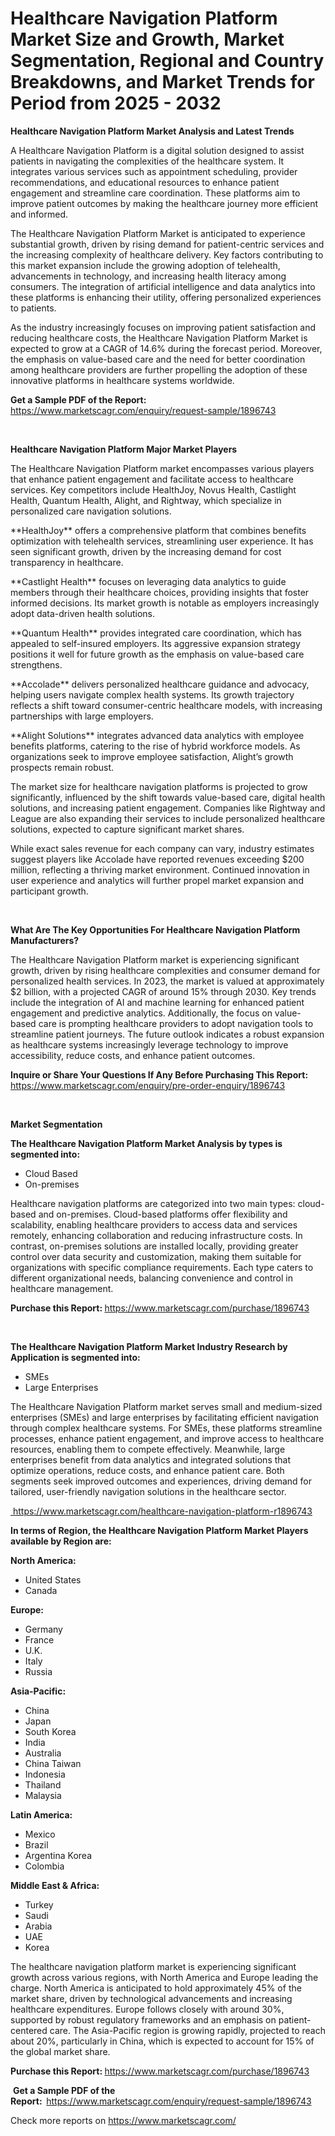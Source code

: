 <p><h1>Healthcare Navigation Platform Market Size and Growth, Market Segmentation, Regional and Country Breakdowns, and Market Trends for Period from 2025 -  2032</h1></p><p><strong>Healthcare Navigation Platform Market Analysis and Latest Trends</strong></p>
<p><p>A Healthcare Navigation Platform is a digital solution designed to assist patients in navigating the complexities of the healthcare system. It integrates various services such as appointment scheduling, provider recommendations, and educational resources to enhance patient engagement and streamline care coordination. These platforms aim to improve patient outcomes by making the healthcare journey more efficient and informed.</p><p>The Healthcare Navigation Platform Market is anticipated to experience substantial growth, driven by rising demand for patient-centric services and the increasing complexity of healthcare delivery. Key factors contributing to this market expansion include the growing adoption of telehealth, advancements in technology, and increasing health literacy among consumers. The integration of artificial intelligence and data analytics into these platforms is enhancing their utility, offering personalized experiences to patients. </p><p>As the industry increasingly focuses on improving patient satisfaction and reducing healthcare costs, the Healthcare Navigation Platform Market is expected to grow at a CAGR of 14.6% during the forecast period. Moreover, the emphasis on value-based care and the need for better coordination among healthcare providers are further propelling the adoption of these innovative platforms in healthcare systems worldwide.</p></p>
<p><strong>Get a Sample PDF of the Report:&nbsp;</strong> <a href="https://www.marketscagr.com/enquiry/request-sample/1896743?utm_campaign=2110&utm_medium=2&utm_source=Github&utm_content=ia&utm_term=11032025&utm_id=healthcare-navigation-platform">https://www.marketscagr.com/enquiry/request-sample/1896743</a></p>
<p>&nbsp;</p>
<p><strong>Healthcare Navigation Platform Major Market Players</strong></p>
<p><p>The Healthcare Navigation Platform market encompasses various players that enhance patient engagement and facilitate access to healthcare services. Key competitors include HealthJoy, Novus Health, Castlight Health, Quantum Health, Alight, and Rightway, which specialize in personalized care navigation solutions. </p><p>**HealthJoy** offers a comprehensive platform that combines benefits optimization with telehealth services, streamlining user experience. It has seen significant growth, driven by the increasing demand for cost transparency in healthcare.</p><p>**Castlight Health** focuses on leveraging data analytics to guide members through their healthcare choices, providing insights that foster informed decisions. Its market growth is notable as employers increasingly adopt data-driven health solutions.</p><p>**Quantum Health** provides integrated care coordination, which has appealed to self-insured employers. Its aggressive expansion strategy positions it well for future growth as the emphasis on value-based care strengthens.</p><p>**Accolade** delivers personalized healthcare guidance and advocacy, helping users navigate complex health systems. Its growth trajectory reflects a shift toward consumer-centric healthcare models, with increasing partnerships with large employers.</p><p>**Alight Solutions** integrates advanced data analytics with employee benefits platforms, catering to the rise of hybrid workforce models. As organizations seek to improve employee satisfaction, Alight’s growth prospects remain robust.</p><p>The market size for healthcare navigation platforms is projected to grow significantly, influenced by the shift towards value-based care, digital health solutions, and increasing patient engagement. Companies like Rightway and League are also expanding their services to include personalized healthcare solutions, expected to capture significant market shares.</p><p>While exact sales revenue for each company can vary, industry estimates suggest players like Accolade have reported revenues exceeding $200 million, reflecting a thriving market environment. Continued innovation in user experience and analytics will further propel market expansion and participant growth.</p></p>
<p>&nbsp;</p>
<p><strong>What Are The Key Opportunities For Healthcare Navigation Platform Manufacturers?</strong></p>
<p><p>The Healthcare Navigation Platform market is experiencing significant growth, driven by rising healthcare complexities and consumer demand for personalized health services. In 2023, the market is valued at approximately $2 billion, with a projected CAGR of around 15% through 2030. Key trends include the integration of AI and machine learning for enhanced patient engagement and predictive analytics. Additionally, the focus on value-based care is prompting healthcare providers to adopt navigation tools to streamline patient journeys. The future outlook indicates a robust expansion as healthcare systems increasingly leverage technology to improve accessibility, reduce costs, and enhance patient outcomes.</p></p>
<p><strong>Inquire or Share Your Questions If Any Before Purchasing This Report:</strong> <a href="https://www.marketscagr.com/enquiry/pre-order-enquiry/1896743?utm_campaign=2110&utm_medium=2&utm_source=Github&utm_content=ia&utm_term=11032025&utm_id=healthcare-navigation-platform">https://www.marketscagr.com/enquiry/pre-order-enquiry/1896743</a></p>
<p>&nbsp;</p>
<p><strong>Market Segmentation</strong></p>
<p><strong>The Healthcare Navigation Platform Market Analysis by types is segmented into:</strong></p>
<p><ul><li>Cloud Based</li><li>On-premises</li></ul></p>
<p><p>Healthcare navigation platforms are categorized into two main types: cloud-based and on-premises. Cloud-based platforms offer flexibility and scalability, enabling healthcare providers to access data and services remotely, enhancing collaboration and reducing infrastructure costs. In contrast, on-premises solutions are installed locally, providing greater control over data security and customization, making them suitable for organizations with specific compliance requirements. Each type caters to different organizational needs, balancing convenience and control in healthcare management.</p></p>
<p><strong>Purchase this Report:&nbsp;</strong><a href="https://www.marketscagr.com/purchase/1896743?utm_campaign=2110&utm_medium=2&utm_source=Github&utm_content=ia&utm_term=11032025&utm_id=healthcare-navigation-platform">https://www.marketscagr.com/purchase/1896743</a></p>
<p>&nbsp;</p>
<p><strong>The Healthcare Navigation Platform Market Industry Research by Application is segmented into:</strong></p>
<p><ul><li>SMEs</li><li>Large Enterprises</li></ul></p>
<p><p>The Healthcare Navigation Platform market serves small and medium-sized enterprises (SMEs) and large enterprises by facilitating efficient navigation through complex healthcare systems. For SMEs, these platforms streamline processes, enhance patient engagement, and improve access to healthcare resources, enabling them to compete effectively. Meanwhile, large enterprises benefit from data analytics and integrated solutions that optimize operations, reduce costs, and enhance patient care. Both segments seek improved outcomes and experiences, driving demand for tailored, user-friendly navigation solutions in the healthcare sector.</p></p>
<p><a href="https://www.marketscagr.com/healthcare-navigation-platform-r1896743?utm_campaign=2110&utm_medium=2&utm_source=Github&utm_content=ia&utm_term=11032025&utm_id=healthcare-navigation-platform">&nbsp;https://www.marketscagr.com/healthcare-navigation-platform-r1896743</a></p>
<p><strong>In terms of Region, the Healthcare Navigation Platform Market Players available by Region are:</strong></p>
<p>
    <p> <strong> North America: </strong>
        <ul>
            <li>United States</li>
            <li>Canada</li>
        </ul>
        </p> 
    <p> <strong> Europe: </strong>
        <ul>
            <li>Germany</li>
            <li>France</li>
            <li>U.K.</li>
            <li>Italy</li>
            <li>Russia</li>
        </ul>
        </p> 
    <p> <strong> Asia-Pacific: </strong>
        <ul>
            <li>China</li>
            <li>Japan</li>
            <li>South Korea</li>
            <li>India</li>
            <li>Australia</li>
            <li>China Taiwan</li>
            <li>Indonesia</li>
            <li>Thailand</li>
            <li>Malaysia</li>
        </ul>
        </p> 
    <p> <strong> Latin America: </strong>
        <ul>
            <li>Mexico</li>
            <li>Brazil</li>
            <li>Argentina Korea</li>
            <li>Colombia</li>
        </ul>
        </p> 
    <p> <strong> Middle East & Africa: </strong>
        <ul>
            <li>Turkey</li>
            <li>Saudi</li>
            <li>Arabia</li>
            <li>UAE</li>
            <li>Korea</li>
        </ul>
    </p>
    </p>
<p><p>The healthcare navigation platform market is experiencing significant growth across various regions, with North America and Europe leading the charge. North America is anticipated to hold approximately 45% of the market share, driven by technological advancements and increasing healthcare expenditures. Europe follows closely with around 30%, supported by robust regulatory frameworks and an emphasis on patient-centered care. The Asia-Pacific region is growing rapidly, projected to reach about 20%, particularly in China, which is expected to account for 15% of the global market share.</p></p>
<p><strong>Purchase this Report: </strong><a href="https://www.marketscagr.com/purchase/1896743?utm_campaign=2110&utm_medium=2&utm_source=Github&utm_content=ia&utm_term=11032025&utm_id=healthcare-navigation-platform">https://www.marketscagr.com/purchase/1896743</a></p>
<p>&nbsp;<strong>Get a Sample PDF of the Report:&nbsp;&nbsp;</strong><a href="https://www.marketscagr.com/enquiry/request-sample/1896743?utm_campaign=2110&utm_medium=2&utm_source=Github&utm_content=ia&utm_term=11032025&utm_id=healthcare-navigation-platform">https://www.marketscagr.com/enquiry/request-sample/1896743</a></p>
<p><strong></strong></p>
<p>Check more reports on <a href="https://www.marketscagr.com/?utm_campaign=2110&utm_medium=2&utm_source=Github&utm_content=ia&utm_term=11032025&utm_id=healthcare-navigation-platform">https://www.marketscagr.com/</a></p>